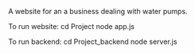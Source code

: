A website for an a business dealing with water pumps.

To run website:
    cd Project
    node app.js

To run backend:
    cd Project_backend
    node server.js

